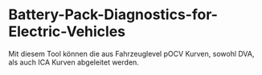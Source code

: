 # Battery-Pack-Diagnostics-for-Electric-Vehicles
Mit diesem Tool können die aus Fahrzeuglevel pOCV Kurven, sowohl DVA, als auch ICA Kurven abgeleitet werden.
